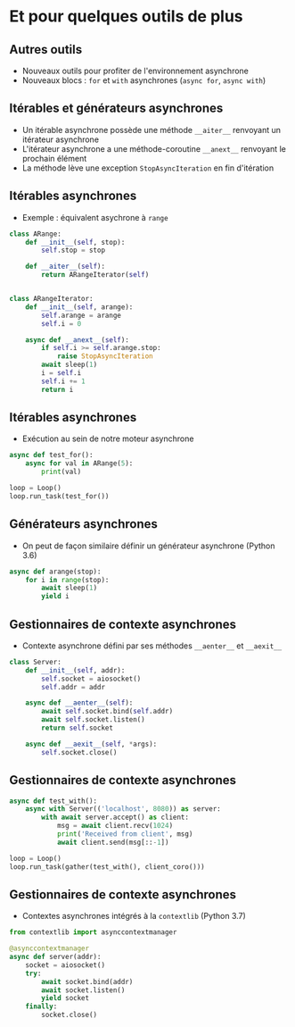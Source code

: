 # Et pour quelques outils de plus

## Autres outils

* Nouveaux outils pour profiter de l'environnement asynchrone
* Nouveaux blocs : `for` et `with` asynchrones (`async for`, `async with`)

## Itérables et générateurs asynchrones

* Un itérable asynchrone possède une méthode `__aiter__` renvoyant un itérateur asynchrone
* L'itérateur asynchrone a une méthode-coroutine `__anext__` renvoyant le prochain élément
* La méthode lève une exception `StopAsyncIteration` en fin d'itération


## Itérables asynchrones

* Exemple : équivalent asychrone à `range`

```python
class ARange:
    def __init__(self, stop):
        self.stop = stop

    def __aiter__(self):
        return ARangeIterator(self)


class ARangeIterator:
    def __init__(self, arange):
        self.arange = arange
        self.i = 0

    async def __anext__(self):
        if self.i >= self.arange.stop:
            raise StopAsyncIteration
        await sleep(1)
        i = self.i
        self.i += 1
        return i
```


## Itérables asynchrones

* Exécution au sein de notre moteur asynchrone

```python
async def test_for():
    async for val in ARange(5):
        print(val)

loop = Loop()
loop.run_task(test_for())
```


## Générateurs asynchrones

* On peut de façon similaire définir un générateur asynchrone (Python 3.6)

```python
async def arange(stop):
    for i in range(stop):
        await sleep(1)
        yield i
```


## Gestionnaires de contexte asynchrones

* Contexte asynchrone défini par ses méthodes `__aenter__` et `__aexit__`

```python
class Server:
    def __init__(self, addr):
        self.socket = aiosocket()
        self.addr = addr

    async def __aenter__(self):
        await self.socket.bind(self.addr)
        await self.socket.listen()
        return self.socket

    async def __aexit__(self, *args):
        self.socket.close()
```


## Gestionnaires de contexte asynchrones

```python
async def test_with():
    async with Server(('localhost', 8080)) as server:
        with await server.accept() as client:
            msg = await client.recv(1024)
            print('Received from client', msg)
            await client.send(msg[::-1])

loop = Loop()
loop.run_task(gather(test_with(), client_coro()))
```


## Gestionnaires de contexte asynchrones

* Contextes asynchrones intégrés à la `contextlib` (Python 3.7)

```python
from contextlib import asynccontextmanager

@asynccontextmanager
async def server(addr):
    socket = aiosocket()
    try:
        await socket.bind(addr)
        await socket.listen()
        yield socket
    finally:
        socket.close()
```
